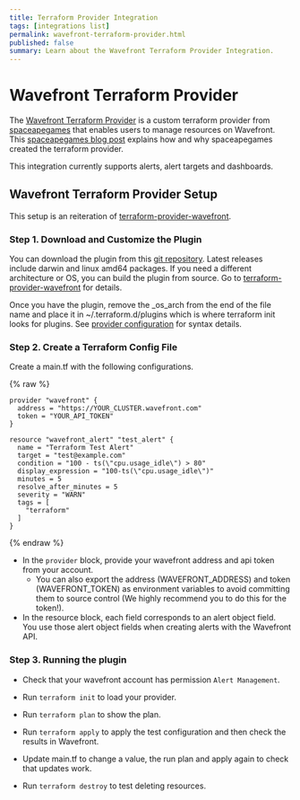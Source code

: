 ```yaml
---
title: Terraform Provider Integration
tags: [integrations list]
permalink: wavefront-terraform-provider.html
published: false
summary: Learn about the Wavefront Terraform Provider Integration.
---
```

# Wavefront Terraform Provider

The [Wavefront Terraform Provider](https://github.com/spaceapegames/terraform-provider-wavefront) is a custom
terraform provider from [spaceapegames](http://www.spaceapegames.com/) that enables users to manage resources
on Wavefront.  This [spaceapegames blog post](https://tech.spaceapegames.com/2017/09/28/building-a-custom-terraform-provider-for-wavefront/)
explains how and why spaceapegames created the terraform provider.

This integration currently supports alerts, alert targets and dashboards.

## Wavefront Terraform Provider Setup

This setup is an reiteration of [terraform-provider-wavefront](https://github.com/spaceapegames/terraform-provider-wavefront).



### Step 1.  Download and Customize the Plugin

You can download the plugin from this [git repository](https://github.com/spaceapegames/terraform-provider-wavefront/releases).
Latest releases include darwin and linux amd64 packages.
If you need a different architecture or OS, you can build the plugin from source.
Go to [terraform-provider-wavefront](https://github.com/spaceapegames/terraform-provider-wavefront) for details.

Once you have the plugin, remove the _os_arch from the end of the file name and place it in ~/.terraform.d/plugins which is where terraform init looks for plugins.
See [provider configuration](https://www.terraform.io/docs/configuration/providers.html#third-party-plugins) for syntax details.

### Step 2.  Create a Terraform Config File

Create a main.tf with the following configurations.

{% raw %}
```
provider "wavefront" {
  address = "https://YOUR_CLUSTER.wavefront.com"
  token = "YOUR_API_TOKEN"
}

resource "wavefront_alert" "test_alert" {
  name = "Terraform Test Alert"
  target = "test@example.com"
  condition = "100 - ts(\"cpu.usage_idle\") > 80"
  display_expression = "100-ts(\"cpu.usage_idle\")"
  minutes = 5
  resolve_after_minutes = 5
  severity = "WARN"
  tags = [
    "terraform"
  ]
}
```
{% endraw %}

- In the `provider` block, provide your wavefront address and api token from your account.
  - You can also export the address (WAVEFRONT_ADDRESS) and token (WAVEFRONT_TOKEN) as environment variables
to avoid committing them to source control (We highly recommend you to do this for the token!).
- In the resource block, each field corresponds to an alert object field. You use those alert object fields
when creating alerts with the Wavefront API.

### Step 3.  Running the plugin

- Check that your wavefront account has permission `Alert Management`.

- Run `terraform init` to load your provider.

- Run `terraform plan` to show the plan.

- Run `terraform apply` to apply the test configuration and then check the results in Wavefront.

- Update main.tf to change a value, the run plan and apply again to check that updates work.

- Run `terraform destroy` to test deleting resources.
